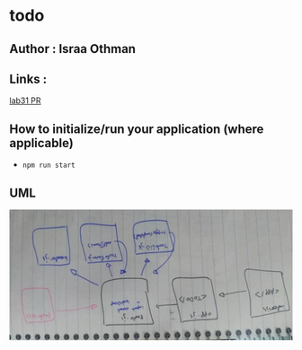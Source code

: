 # todo

## Author : Israa Othman 

## Links :
  [lab31 PR](https://github.com/401-advanced-javascript-israaOthman/todo/pull/1)  



## How to initialize/run your application (where applicable)
  - `npm run start`  

## UML 
 ![restyUML](./assets/uml1.jpeg)
 
